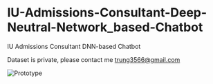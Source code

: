 # IU-Admissions-Consultant-Deep-Neutral-Network_based-Chatbot
IU Admissions Consultant DNN-based Chatbot

Dataset is private, please contact me trung3566@gmail.com

![Prototype](https://github.com/LyMinhTrungitdsiu19023/IU-Admissions-Consultant-Deep-Neutral-Network_based-Chatbot/blob/main/prototype.png)
